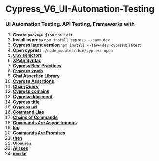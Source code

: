 # Cypress_V6_UI-Automation-Testing
### UI Automation Testing, API Testing, Frameworks with

1. **Create `package.json`**
    ```npm init```
2. **Install cypress**
    ```npm install cypress --save-dev```
3. **Cypress latest version**
    ```npm install --save-dev cypress@latest```
4. **Open cypress**
    ```./node_modules/.bin/cypress open```
5. **[CSS selectors](https://developer.mozilla.org/en-US/docs/Web/CSS/CSS_Selectors)**
6. **[XPath Syntax](https://www.w3schools.com/xml/xpath_syntax.asp)**
7. **[Cypress Best Practices](https://docs.cypress.io/guides/references/best-practices#Organizing-Tests-Logging-In-Controlling-State)**
8. **[Cypress xpath](https://github.com/cypress-io/cypress-xpath)**
9. **[Chai Assertion Library](https://www.chaijs.com/)**
10. **[Cypress Assertions](https://docs.cypress.io/guides/references/assertions#Chai)**
11. **[Chai-jQuery](https://docs.cypress.io/guides/references/assertions#Chai-jQuery)**
12. **[Cypress contains](https://docs.cypress.io/api/commands/contains#Syntax)**
13. **[Cypress document](https://docs.cypress.io/api/commands/document#Syntax)**
14. **[Cypress title](https://docs.cypress.io/api/commands/title#Syntax)**
15. **[Cypress url](https://docs.cypress.io/api/commands/url#Syntax)**
16. **[Command Line](https://docs.cypress.io/guides/guides/command-line#Installation)**
17. **[Chains of Commands](https://docs.cypress.io/guides/core-concepts/introduction-to-cypress#Chains-of-Commands)**
18. **[Commands Are Asynchronous](https://docs.cypress.io/guides/core-concepts/introduction-to-cypress#Commands-Are-Asynchronous)**
19. **[log](https://docs.cypress.io/api/commands/log)**
20. **[Commands Are Promises](https://docs.cypress.io/guides/core-concepts/introduction-to-cypress#Commands-Are-Promises)**
21. **[then](https://docs.cypress.io/api/commands/then#Syntax)**
22. **[Closures](https://docs.cypress.io/guides/core-concepts/variables-and-aliases#Closures)**
23. **[Aliases](https://docs.cypress.io/guides/core-concepts/variables-and-aliases#Aliases)**
24. **[invoke](https://docs.cypress.io/api/commands/invoke#Syntax)**

